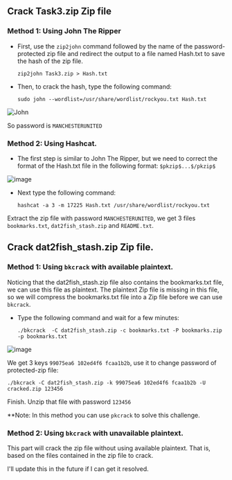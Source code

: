 ## Crack Task3.zip Zip file
### Method 1: Using John The Ripper
-	First, use the `zip2john` command followed by the name of the password-protected zip file and redirect the output to a file named Hash.txt to save the hash of the zip file.

		zip2john Task3.zip > Hash.txt

-	Then, to crack the hash, type the following command:

		sudo john --wordlist=/usr/share/wordlist/rockyou.txt Hash.txt

![John](https://user-images.githubusercontent.com/103044792/235297166-01958716-5734-4b11-b073-e47a5bbcbc83.png)

So password is `MANCHESTERUNITED`

### Method 2: Using Hashcat.
-   The first step is similar to John The Ripper, but we need to correct the format of the Hash.txt file in the following format: `$pkzip$...$/pkzip$`

![image](https://user-images.githubusercontent.com/103044792/235297502-3c1222c0-5606-40e0-9a46-fa6e4ce1979f.png)

-   Next type the following command:

        hashcat -a 3 -m 17225 Hash.txt /usr/share/wordlist/rockyou.txt

Extract the zip file with password `MANCHESTERUNITED`, we get 3 files `bookmarks.txt`, `dat2fish_stash.zip` and `README.txt`.


## Crack dat2fish_stash.zip Zip file.
### Method 1: Using `bkcrack` with available plaintext.
Noticing that the dat2fish_stash.zip file also contains the bookmarks.txt file, we can use this file as plaintext. The plaintext Zip file is missing in this file, so we will compress the bookmarks.txt file into a Zip file before we can use `bkcrack`.

-   Type the following command and wait for a few minutes:

        ./bkcrack  -C dat2fish_stash.zip -c bookmarks.txt -P bookmarks.zip -p bookmarks.txt

![image](https://user-images.githubusercontent.com/103044792/235562838-18fa9ed2-db71-470a-a8dc-63df5d2bb6b9.png)

We get 3 keys `99075ea6 102ed4f6 fcaa1b2b`, use it to change password of protected-zip file:

	./bkcrack -C dat2fish_stash.zip -k 99075ea6 102ed4f6 fcaa1b2b -U cracked.zip 123456

Finish. Unzip that file with password `123456`

**Note: In this method you can use `pkcrack` to solve this challenge.

### Method 2: Using `bkcrack` with unavailable plaintext.
This part will crack the zip file without using available plaintext. That is, based on the files contained in the zip file to crack.

I'll update this in the future if I can get it resolved.
